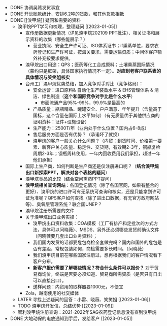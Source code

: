 - DONE 协调吴赣发货事宜
- DONE 开沅账款统计，安排6.2吨的货款，和其他货款相抵
- DONE [[溴甲烷]] 疑问和需要的资料
	- 溴甲烷PPT学习和梳理，整理疑问 [[2023-01-05]]
		- 宣传册数据更新情况（详见溴甲烷202109 PPT批注）、相关证书和展示资料的收集（哪些能展示？）
			- 营业执照、安全生产许可证、ISO体系证书；if熏蒸单位，要求农药登记和生产许可证，按海关要求，需要运输资质；中间体客户额外补充按要求提供。
		- 溴甲烷出口用途：QPS；医药等化工合成原料；土壤熏蒸国际情况（蒙约只是框架，具体国家执行情况不一定）。**对应到老客户联系表的具体情况与笑笑姐核实**
		- 台州工厂溴甲烷优势总结，加入竞争对手对比（竞争格局）：
			- 安全运营：进口原料& 自动化生产装备水平 & EHS管理体系 &
			  清洁、绿色制造（**这个和国际竞争对手比是什么水平**）
				- 市面流通产品95%-99%，99.9%是最高的
			- 产品质量：瓶瓶精品、罐罐安全、户户满意、年年提升（含量高于国标，这个含量在国际上水平如何）（有无质量优于其他供应商的证明资料：证件+设施设备）
			- 生产能力：2500T/年（业内处于什么位置？国内占6-8成）
			- 售后服务方面是否有优势？（承诺坏了就换）
			- 溴甲烷的客户一般关心什么问题？（内贸：到货时间、价格第一要素、新客户关心质量、稳定性、交货期，有效期2-3年，钢瓶复检周期2-3年；钢瓶周转使用，一年内回收费用我们承担，超过一年他们承担）
		- 国际上生产商，如何判断是生产商还是仅注册进口呢？（**结合溴甲烷出口新探索PPT，解决对各个表格的疑问**）
		- 溴甲烷竞品的比较（结合空间熏蒸PPT提问）
		- **溴甲烷相关查询网站**：各国登记情况（除了各国官网，如果有整合的更好）、溴甲烷的进口许可有无系统可查询和核实，还是只能拿到许可证为准呢？QPS客户如何查找（除了进出口数据，有无官方政府网站等）、臭氧层管理系统？联合国UNEP？
		- 溴甲烷注册所需要的文件
		- 关于溴甲烷出口业务实操：
			- 溴甲烷出口资料收集：COA模板（工厂有排产和定批次的方式方法，具体可以问晓薇）、MSDS、另外还必须哪些发货前确认文件（问晓薇要几套出口业务资料）；
			- 我们国内发货的话都要危包商检全套做完吗？国内和国外的危包是否有差距，常规包装如何，商检需要多长时间。（问晓薇）
			- 我们溴甲烷目前在哪些国家注册过，想再根据我们的客户情况看下客户分布。
			- **新客户报价需要了解哪些情况？符合什么条件可以报价？** 对于贸易商询价，终端是否要必须知道、贸易商所需资质（是否只有日出可以直接出口）。
			- 送样问题：内贸用的取样器要1000元，不便宜
		- Zola，越南使用的社交媒体
	- LATER 寻找上述疑问的回答：小雷、晓薇、笑笑姐 [[2023-01-06]]
	- TODO 溴甲烷开发信，总结优势 [[2023-01-09]]
	- 智利溴甲烷注册查询：2021-2022年SAG农药登记信息没有查到溴甲烷
- DONE 大地动保的电放通知到手后，发给客户 [[2023-01-05]]